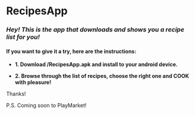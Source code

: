 # RecipesApp

   ### _Hey! This is the app that downloads and shows you a recipe list for you!_

   #### If you want to give it a try, here are the instructions:
- __1. Download /RecipesApp.apk and install to your android device.__

- __2. Browse through the list of recipes, choose the right one and COOK with pleasure!__

Thanks!

P.S. Coming soon to PlayMarket!
